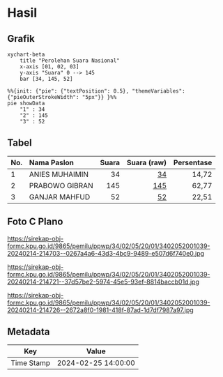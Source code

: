 # Hasil

## Grafik

```mermaid
xychart-beta
    title "Perolehan Suara Nasional"
    x-axis [01, 02, 03]
    y-axis "Suara" 0 --> 145
    bar [34, 145, 52]
```

```mermaid
%%{init: {"pie": {"textPosition": 0.5}, "themeVariables": {"pieOuterStrokeWidth": "5px"}} }%%
pie showData
    "1" : 34
    "2" : 145
    "3" : 52
```

## Tabel

| No. | Nama Paslon    | Suara | Suara (raw) | Persentase |
|:--- |:-------------- | -----:| -----------:| ----------:|
| 1   | ANIES MUHAIMIN | 34    | [34][p-1]   | 14,72      |
| 2   | PRABOWO GIBRAN | 145   | [145][p-2]  | 62,77      |
| 3   | GANJAR MAHFUD  | 52    | [52][p-3]   | 22,51      |


[p-1]: https://github.com/gigit-pemilu/pemilu-2024/blob/main/pilpres/hitung-suara/sub/34-di-yogyakarta/sub/02-bantul/sub/05-bambanglipuro/sub/2001-sidomulyo/sub/039-tps/sub/paslon-1.txt
[p-2]: https://github.com/gigit-pemilu/pemilu-2024/blob/main/pilpres/hitung-suara/sub/34-di-yogyakarta/sub/02-bantul/sub/05-bambanglipuro/sub/2001-sidomulyo/sub/039-tps/sub/paslon-2.txt
[p-3]: https://github.com/gigit-pemilu/pemilu-2024/blob/main/pilpres/hitung-suara/sub/34-di-yogyakarta/sub/02-bantul/sub/05-bambanglipuro/sub/2001-sidomulyo/sub/039-tps/sub/paslon-3.txt

## Foto C Plano

https://sirekap-obj-formc.kpu.go.id/9865/pemilu/ppwp/34/02/05/20/01/3402052001039-20240214-214703--0267a4a6-43d3-4bc9-9489-e507d6f740e0.jpg

https://sirekap-obj-formc.kpu.go.id/9865/pemilu/ppwp/34/02/05/20/01/3402052001039-20240214-214721--37d57be2-5974-45e5-93ef-8814baccb01d.jpg

https://sirekap-obj-formc.kpu.go.id/9865/pemilu/ppwp/34/02/05/20/01/3402052001039-20240214-214726--2672a8f0-1981-418f-87ad-1d7df7987a97.jpg


## Metadata

| Key        | Value               |
| ---------- | ------------------- |
| Time Stamp | 2024-02-25 14:00:00 |



